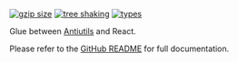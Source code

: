 <!-- README for NPM; the one for GitHub is in .github directory. -->

[![gzip size](https://badgen.net/bundlephobia/minzip/antiutils-react?color=green)](https://bundlephobia.com/result?p=antiutils-react)
[![tree shaking](https://badgen.net/bundlephobia/tree-shaking/antiutils-react)](https://bundlephobia.com/result?p=antiutils-react)
[![types](https://img.shields.io/npm/types/antiutils-react?color=brightgreen)](https://www.npmjs.com/package/antiutils-react)

Glue between [Antiutils](https://github.com/ivan7237d/antiutils) and React.

Please refer to the [GitHub README](https://github.com/ivan7237d/antiutils-react#readme) for full documentation.
